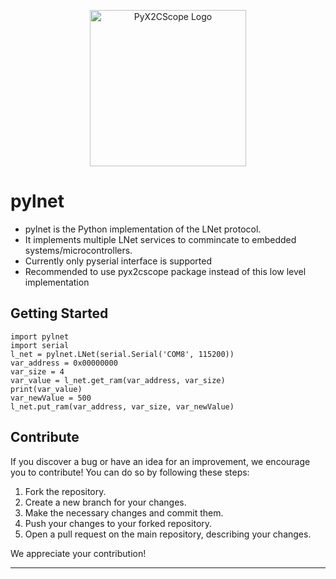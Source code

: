 <p align="center">
  <img src="pyx2cscope/docs/img/microchip-technology-logo.png" alt="PyX2CScope Logo" width="250">
</p>

# pylnet
- pylnet is the Python implementation of the LNet protocol.
- It implements multiple LNet services to commincate to embedded systems/microcontrollers.
- Currently only pyserial interface is supported 
- Recommended to use pyx2cscope package instead of this low level implementation

## Getting Started

```
import pylnet
import serial
l_net = pylnet.LNet(serial.Serial('COM8', 115200))
var_address = 0x00000000
var_size = 4 
var_value = l_net.get_ram(var_address, var_size) 
print(var_value)
var_newValue = 500
l_net.put_ram(var_address, var_size, var_newValue)
```

## Contribute
If you discover a bug or have an idea for an improvement, we encourage you to contribute! You can do so by following these steps:

1. Fork the repository.
2. Create a new branch for your changes.
3. Make the necessary changes and commit them. 
4. Push your changes to your forked repository. 
5. Open a pull request on the main repository, describing your changes.

We appreciate your contribution!



-------------------------------------------------------------------



